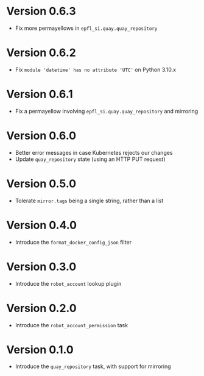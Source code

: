 # Version 0.6.3

- Fix more permayellows in `epfl_si.quay.quay_repository`

# Version 0.6.2

- Fix `module 'datetime' has no attribute 'UTC'` on Python 3.10.x

# Version 0.6.1

- Fix a permayellow involving `epfl_si.quay.quay_repository` and mirroring

# Version 0.6.0

- Better error messages in case Kubernetes rejects our changes
- Update `quay_repository` state (using an HTTP PUT request)

# Version 0.5.0

- Tolerate `mirror.tags` being a single string, rather than a list

# Version 0.4.0

- Introduce the `format_docker_config_json` filter

# Version 0.3.0

- Introduce the `robot_account` lookup plugin

# Version 0.2.0

- Introduce the `robot_account_permission` task

# Version 0.1.0

- Introduce the `quay_repository` task, with support for mirroring
